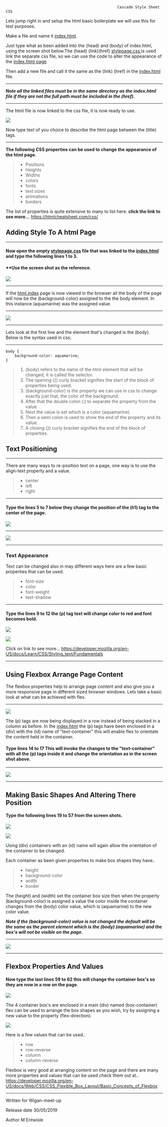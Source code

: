 ﻿                                                      Cascade Style Sheet  CSS 

Lets jump right in and setup the html basic boilerplate we will use this for test purposes.

Make a file and name it <u>index.html</u>.

Just type what as been added into the (head) and (body) of index.html, using the screen shot below.The (head) (link)(href) <u>stylepage.css </u> is used link the separate css file, so we can use the code to alter the appearance of the <u>index.html page</u>.

Then add a new file and call it the same as the (link) (href) in the <u>index.html</u> file.
____
***Note all the linked files must be in the same directory as the index.html file if they are not the full path must be included in the (href).***
____
The html file is now linked to the css file, it is now ready to use.

![](starthtml.png)


Now type text of you choice to describe the html page between the (title) tags.

____



****The following CSS properties can be used to change the appearance of the html page.****

>* Positions
>* Heights
>* Widths
>* colors
>* fonts
>* text sizes
>* animations
>* borders

The list of properties is quite extensive to many to list here. **click the link to see more...**
<a href="https://htmlcheatsheet.com/css/" target="_blank">https://htmlcheatsheet.com/css/</a>



## Adding Style To A html Page
____
#### Now open the empty <u>stylepage.css</u> file that was linked to the <u> index.html</u> and type the following lines 1 to 3. 

#### **Use the screen shot as the reference.


![](startcode.png)
_____

If the <u>html.index</u> page is now viewed in the browser all the body of the page will now be the (background-color) assigned to the the body element. In this instance (aquamarine) was the assigned value.

____

![](startcss.png)
____

Lets look at the first line and the element that's changed is the (body). Below is the syntax used in css;
___
~~~
body {
    background-color: aquamarine;
}
~~~

>1. (body) refers to the name of the html element that will be changed, it is called the selector.
>2. The opening ({) curly bracket signifies the start of the block of properties being used.
>3. (background-color) is the property we can use in css to change exactly just that, the color of the background.
>4. After that the double colon (:) to separate the property from the value.
>5. Next the value is set which is a color (aquamarine).
>6. Then a semi colon is used to show the end of the property and its value.
>7. A  closing (}) curly bracket signifies the end of the block of properties.


##  Text Positioning
____
 There are many ways to re-position text on a page, one way is to use the align-text property and a value.
 >* center
 >* left
 >* right
 
___
 
 
 #### Type the lines 5 to 7 below they change the position of the (h1) tag to the center of the page.
 


![](h1txtalign.png)

____

![](h1center.png)
 
___

 ### Text Appearance

 Text can be changed also in may different ways here are a few basic properties that can be used.
 
 >* font-size
 >* color
 >* font-weight
 >* text-shadow
 
 
 
 _____
 #### Type the lines 9 to 12 the (p) tag text will change color to red and font becomes bold.
 
 ![](pfontcol.png)
 
 ![](p-col.png)
 
 
 Click on link to see more...
 <a href="https://developer.mozilla.org/en-US/docs/Learn/CSS/Styling_text/Fundamentals" target="_blank">https://developer.mozilla.org/en-US/docs/Learn/CSS/Styling_text/Fundamentals</a>

_____

## Using Flexbox Arrange Page Content

The flexbox properties help to arrange page content and also give you a more responsive page in different sized browser windows. Lets take a basic look at what can be achieved with flex.

_____

![](flex-text.png)

The (p) tags are now being displayed in a row instead of being stacked in a column as before.
In the <u>index.html</u> the (p) tags have been enclosed in a (div) with the (id) name of "text-container" this will enable flex to orientate the content held in the container.

#### Type lines 14 to 17 This will invoke the changes to the "text-container" with all the (p) tags inside it and change the orientation as in the screen shot above.
___
![](flextext-code.png)
___

## Making Basic Shapes And Altering There Position 
#### Type the following lines 19 to 57 from the screen shots.

![](containerflexcode.png)  

![](containerflexcode2.png)

Using (div) containers with an (id) name will again allow the orientation of the container to be changed.

Each container as been given properties to make box shapes they have..
>* height
>* background-color
>* width
>* border

The (height) and (width) set the container box size then when the property (background-color) is assigned a value the color inside the container changes from the (body) color value, which is (aquamarine) to the new color value.


***Note if the (background-color) value is not changed the default will be the same as the parent element which is the (body) (aquamarine) and the box's will not be visible on the page.***
___

![](boxshapes.png)

____
## Flexbox Properties And Values

 #### Now type the last lines 59 to 62 this will change the container box's so they are now in a row on the page.
 
 
![](boxcontainercode.png)

 The 4 container box's are enclosed in a main (div) named (box-container) flex can be used to arrange the box shapes as you wish, try by assigning a new value to the property (flex-direction).

![](containerbox-row.png)

Here is a few values that can be used..
>* row
>* row-reverse
>* column
>* column-reverse


Flexbox is very good at arranging content on the page and there are many more properties and values that can be used check them out at..
<a href="https://developer.mozilla.org/en-US/docs/Web/CSS/CSS_Flexible_Box_Layout/Basic_Concepts_of_Flexbox" target="_blank">https://developer.mozilla.org/en-US/docs/Web/CSS/CSS_Flexible_Box_Layout/Basic_Concepts_of_Flexbox</a>




_____________

Written for Wigan-meet-up

Release date 30/05/2019

Author M Entwisle
